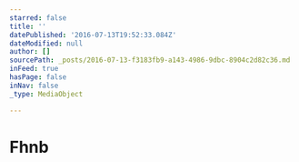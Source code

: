 ```yaml
---
starred: false
title: ''
datePublished: '2016-07-13T19:52:33.084Z'
dateModified: null
author: []
sourcePath: _posts/2016-07-13-f3183fb9-a143-4986-9dbc-8904c2d82c36.md
inFeed: true
hasPage: false
inNav: false
_type: MediaObject

---
```

# Fhnb